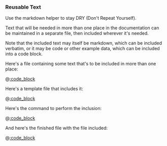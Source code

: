 ### Reusable Text

Use the markdown helper to stay DRY (Don't Repeat Yourself).

Text that will be needed in more than one place in the documentation can be maintained in a separate file, then included wherever it's needed.

Note that the included text may itself be markdown, which can be included verbatim, or it may be code or other example data, which can be included into a code block.

Here's a file containing some text that's to be included in more than one place:

@[:code_block](reusable_text.md)

Here's a template file that includes it:

@[:code_block](includer.md)

Here's the command to perform the inclusion:

@[:code_block](command.sh)

And here's the finished file with the file included:

@[:code_block](included.md)

